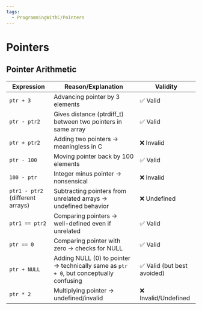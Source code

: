 ```yaml
---
tags:
  - ProgrammingWithC/Pointers
---
```

# Pointers


## Pointer Arithmetic

| Expression                       | Reason/Explanation                                                                     | Validity                   |
| -------------------------------- | -------------------------------------------------------------------------------------- | -------------------------- |
| `ptr + 3`                        | Advancing pointer by 3 elements                                                        | ✅ Valid                    |
| `ptr - ptr2`                     | Gives distance (ptrdiff\_t) between two pointers in same array                         | ✅ Valid                    |
| `ptr + ptr2`                     | Adding two pointers → meaningless in C                                                 | ❌ Invalid                  |
| `ptr - 100`                      | Moving pointer back by 100 elements                                                    | ✅ Valid                    |
| `100 - ptr`                      | Integer minus pointer → nonsensical                                                    | ❌ Invalid                  |
| `ptr1 - ptr2` (different arrays) | Subtracting pointers from unrelated arrays → undefined behavior                        | ❌ Undefined                |
| `ptr1 == ptr2`                   | Comparing pointers → well-defined even if unrelated                                    | ✅ Valid                    |
| `ptr == 0`                       | Comparing pointer with zero → checks for NULL                                          | ✅ Valid                    |
| `ptr + NULL`                     | Adding NULL (0) to pointer → technically same as `ptr + 0`, but conceptually confusing | ✅ Valid (but best avoided) |
| `ptr * 2`                        | Multiplying pointer → undefined/invalid                                                | ❌ Invalid/Undefined        |

